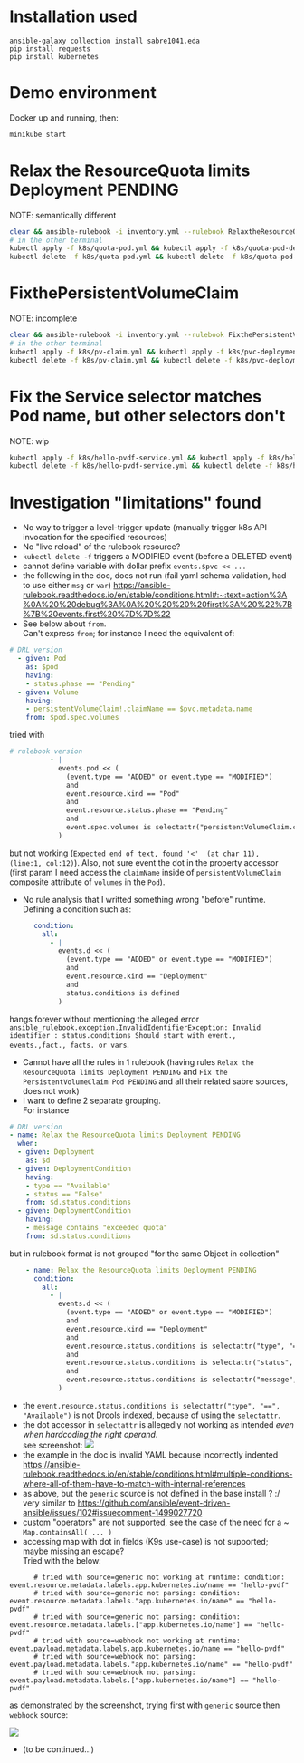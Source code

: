 
# Installation used

```
ansible-galaxy collection install sabre1041.eda
pip install requests
pip install kubernetes
```

# Demo environment

Docker up and running, then:

```sh
minikube start
```

# Relax the ResourceQuota limits Deployment PENDING

NOTE: semantically different

```sh
clear && ansible-rulebook -i inventory.yml --rulebook RelaxtheResourceQuotalimits.rulebook.yml
# in the other terminal
kubectl apply -f k8s/quota-pod.yml && kubectl apply -f k8s/quota-pod-deployment.yml
kubectl delete -f k8s/quota-pod.yml && kubectl delete -f k8s/quota-pod-deployment.yml
```

# FixthePersistentVolumeClaim

NOTE: incomplete

```sh
clear && ansible-rulebook -i inventory.yml --rulebook FixthePersistentVolumeClaim.rulebook.yml
# in the other terminal
kubectl apply -f k8s/pv-claim.yml && kubectl apply -f k8s/pvc-deployment.yml
kubectl delete -f k8s/pv-claim.yml && kubectl delete -f k8s/pvc-deployment.yml
```

# Fix the Service selector matches Pod name, but other selectors don't

NOTE: wip

```sh
kubectl apply -f k8s/hello-pvdf-service.yml && kubectl apply -f k8s/hello-pvdf-diffVersionPod.yml 
kubectl delete -f k8s/hello-pvdf-service.yml && kubectl delete -f k8s/hello-pvdf-diffVersionPod.yml 
```

# Investigation "limitations" found

- No way to trigger a level-trigger update (manually trigger k8s API invocation for the specified resources)
- No "live reload" of the rulebook resource?
- `kubectl delete -f` triggers a MODIFIED event (before a DELETED event)
- cannot define variable with dollar prefix `events.$pvc << ...`
- the following in the doc, does not run (fail yaml schema validation, had to use either `msg` or `var`) https://ansible-rulebook.readthedocs.io/en/stable/conditions.html#:~:text=action%3A%0A%20%20debug%3A%0A%20%20%20%20first%3A%20%22%7B%7B%20events.first%20%7D%7D%22
- See below about `from`.<br/>
Can't express `from`; for instance I need the equivalent of:

```yaml
# DRL version
  - given: Pod
    as: $pod
    having:
    - status.phase == "Pending"
  - given: Volume
    having:
    - persistentVolumeClaim!.claimName == $pvc.metadata.name
    from: $pod.spec.volumes
```

tried with 

```yaml
# rulebook version
          - |
            events.pod << (
              (event.type == "ADDED" or event.type == "MODIFIED")
              and
              event.resource.kind == "Pod"
              and
              event.resource.status.phase == "Pending"
              and
              event.spec.volumes is selectattr("persistentVolumeClaim.claimName", "==", events.pvc.metadata.name)
            )
```

but not working (`Expected end of text, found '<'  (at char 11), (line:1, col:12)`).
Also, not sure event the dot in the property accessor (first param I need access the `claimName` inside of `persistentVolumeClaim` composite attribute of `volumes` in the `Pod`).

- No rule analysis that I writted something wrong "before" runtime.<br/>
Defining a condition such as:
```yaml
      condition:
        all:
          - |
            events.d << (
              (event.type == "ADDED" or event.type == "MODIFIED")
              and
              event.resource.kind == "Deployment"
              and
              status.conditions is defined
            )
```

hangs forever without mentioning the alleged error `ansible_rulebook.exception.InvalidIdentifierException: Invalid identifier : status.conditions Should start with event., events.,fact., facts. or vars`.

- Cannot have all the rules in 1 rulebook (having rules `Relax the ResourceQuota limits Deployment PENDING` and `Fix the PersistentVolumeClaim Pod PENDING` and all their related sabre sources, does not work)
- I want to define 2 separate grouping.<br/>
For instance
```yaml
# DRL version
- name: Relax the ResourceQuota limits Deployment PENDING
  when:
  - given: Deployment
    as: $d
  - given: DeploymentCondition
    having:
    - type == "Available"
    - status == "False"
    from: $d.status.conditions
  - given: DeploymentCondition
    having:
    - message contains "exceeded quota"
    from: $d.status.conditions
```

but in rulebook format is not grouped "for the same Object in collection"

```yaml
    - name: Relax the ResourceQuota limits Deployment PENDING
      condition:
        all:
          - |
            events.d << (
              (event.type == "ADDED" or event.type == "MODIFIED")
              and
              event.resource.kind == "Deployment"
              and
              event.resource.status.conditions is selectattr("type", "==", "Available")
              and
              event.resource.status.conditions is selectattr("status", "==", "False")
              and
              event.resource.status.conditions is selectattr("message", "search", "exceeded quota")
            )
```

- the `event.resource.status.conditions is selectattr("type", "==", "Available")` is not Drools indexed, because of using the `selectattr`.
- the dot accessor in `selectattr` is allegedly not working as intended _even when hardcoding the right operand_.<br/>
see screenshot: ![](Screenshot%202023-04-26%20at%2014.08.03.png)
- the example in the doc is invalid YAML because incorrectly indented https://ansible-rulebook.readthedocs.io/en/stable/conditions.html#multiple-conditions-where-all-of-them-have-to-match-with-internal-references
- as above, but the `generic` source is not defined in the base install ? :/ <br/> very similar to https://github.com/ansible/event-driven-ansible/issues/102#issuecomment-1499027720
- custom "operators" are not supported, see the case of the need for a ~ `Map.containsAll( ... )`
- accessing map with dot in fields (K9s use-case) is not supported; maybe missing an escape?<br/>Tried with the below:
```
      # tried with source=generic not working at runtime: condition: event.resource.metadata.labels.app.kubernetes.io/name == "hello-pvdf"
      # tried with source=generic not parsing: condition: event.resource.metadata.labels."app.kubernetes.io/name" == "hello-pvdf"
      # tried with source=generic not parsing: condition: event.resource.metadata.labels.["app.kubernetes.io/name"] == "hello-pvdf"
      # tried with source=webhook not working at runtime: event.payload.metadata.labels.app.kubernetes.io/name == "hello-pvdf"
      # tried with source=webhook not parsing: event.payload.metadata.labels."app.kubernetes.io/name" == "hello-pvdf"
      # tried with source=webhook not parsing: event.payload.metadata.labels.["app.kubernetes.io/name"] == "hello-pvdf"
```

as demonstrated by the screenshot, trying first with `generic` source then `webhook` source:

![](Screenshot%202023-04-26%20at%2018.07.28.png)

- (to be continued...)